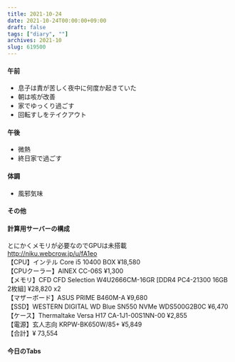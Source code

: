 ```yaml
---
title: 2021-10-24
date: 2021-10-24T00:00:00+09:00
draft: false
tags: ["diary", ""]
archives: 2021-10
slug: 619500
---
```

#### 午前
- 息子は責が苦しく夜中に何度か起きていた
- 朝は咳が改善
- 家でゆっくり過ごす
- 回転すしをテイクアウト
#### 午後
- 微熱
- 終日家で過ごす
#### 体調
- 風邪気味
#### その他
#### 計算用サーバーの構成
とにかくメモリが必要なのでGPUは未搭載  
http://niku.webcrow.jp/u/fA1eo  
【CPU】インテル Core i5 10400 BOX ¥18,580   
【CPUクーラー】AINEX CC-06S ¥1,300   
【メモリ】CFD CFD Selection W4U2666CM-16GR [DDR4 PC4-21300 16GB 2枚組] ¥28,820 x2   
【マザーボード】ASUS PRIME B460M-A ¥9,680   
【SSD】WESTERN DIGITAL WD Blue SN550 NVMe WDS500G2B0C ¥6,470   
【ケース】Thermaltake Versa H17 CA-1J1-00S1NN-00 ¥2,855   
【電源】玄人志向 KRPW-BK650W/85+ ¥5,849   
【合計】¥ 73,554
#### 今日のTabs
